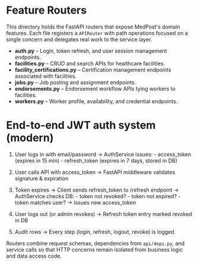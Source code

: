 # Feature Routers

This directory holds the FastAPI routers that expose MedPost's domain features.  Each file registers a `APIRouter` with path operations focused on a single concern and delegates real work to the service layer.

- **auth.py** – Login, token refresh, and user session management endpoints.
- **facilities.py** – CRUD and search APIs for healthcare facilities.
- **facility_certifications.py** – Certification management endpoints associated with facilities.
- **jobs.py** – Job posting and assignment endpoints.
- **endorsements.py** – Endorsement workflow APIs tying workers to facilities.
- **workers.py** – Worker profile, availability, and credential endpoints.

# End-to-end JWT auth system (modern)

1. User logs in with email/password
    → AuthService issues:
         - access_token (expires in 15 min)
         - refresh_token (expires in 7 days, stored in DB)

2. User calls API with access_token
    → FastAPI middleware validates signature & expiration

3. Token expires
    → Client sends refresh_token to /refresh endpoint
    → AuthService checks DB:
         - token not revoked?
         - token not expired?
         - token matches user?
    → Issues new access_token

4. User logs out (or admin revokes)
    → Refresh token entry marked revoked in DB

5. Audit rows
    → Every step (login, refresh, logout, revoke) is logged.

Routers combine request schemas, dependencies from `api/deps.py`, and service calls so that HTTP concerns remain isolated from business logic and data access code.
